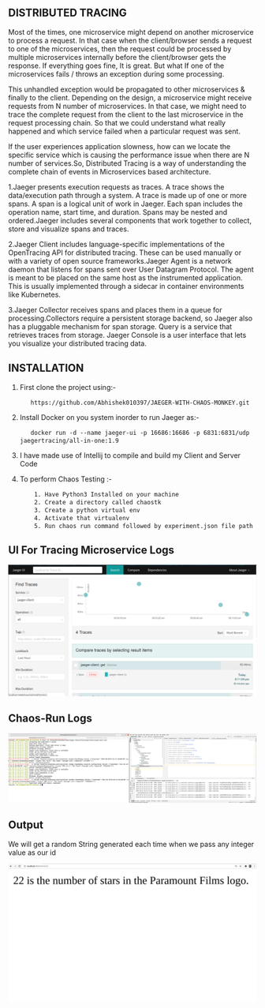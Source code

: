 ## DISTRIBUTED TRACING

Most of the times, one microservice might depend on another microservice to process a request. In that case when the client/browser sends a request to one of the microservices, then the request could be processed by multiple microservices internally before the client/browser gets the response. If everything goes fine, It is great. But what If one of the microservices fails / throws an exception during some processing.

This unhandled exception would be propagated to other microservices & finally to the client. Depending on the design, a microservice might receive requests from N number of microservices. In that case, we might need to trace the complete request from the client to the last microservice in the request processing chain. So that we could understand what really happened and which service failed when a particular request was sent.

If the user experiences application slowness, how can we locate the specific service which is causing the performance issue when there are N number of services.So, Distributed Tracing is a way of understanding the complete chain of events in Microservices based architecture.

1.Jaeger presents execution requests as traces. A trace shows the data/execution path through a system. 
A trace is made up of one or more spans. A span is a logical unit of work in Jaeger. Each span includes the operation name, start time, and duration. Spans may be nested and ordered.Jaeger includes several components that work together to collect, store and visualize spans and traces.

2.Jaeger Client includes language-specific implementations of the OpenTracing API for distributed tracing.    These can be used manually or with a variety of open source frameworks.Jaeger Agent is a network daemon that listens for spans sent over User Datagram Protocol. The agent is meant to be placed on the same host as the instrumented application. This is usually implemented through a sidecar in container environments like Kubernetes.

3.Jaeger Collector receives spans and places them in a queue for processing.Collectors require a persistent storage backend, so Jaeger also has a pluggable mechanism for span storage. 
Query is a service that retrieves traces from storage.
Jaeger Console is a user interface that lets you visualize your distributed tracing data.

## INSTALLATION

1. First clone the project using:-
  
          https://github.com/Abhishek010397/JAEGER-WITH-CHAOS-MONKEY.git

2. Install Docker on you system inorder to run Jaeger as:-
       
          docker run -d --name jaeger-ui -p 16686:16686 -p 6831:6831/udp jaegertracing/all-in-one:1.9

3. I have made use of Intellij to compile and build my Client and Server Code

4. To perform Chaos Testing :-
      

           1. Have Python3 Installed on your machine
           2. Create a directory called chaostk
           3. Create a python virtual env
           4. Activate that virtualenv
           5. Run chaos run command followed by experiment.json file path


## UI For Tracing Microservice Logs

![alt-text](https://github.com/Abhishek010397/JAEGER-WITH-CHAOS-MONKEY/blob/master/UI.png)

## Chaos-Run Logs

![alt-text](https://github.com/Abhishek010397/JAEGER-WITH-CHAOS-MONKEY/blob/master/logs.png)

## Output

We will get a random String generated each time when we pass any integer value as our id

![alt-text](https://github.com/Abhishek010397/JAEGER-WITH-CHAOS-MONKEY/blob/master/Output.png)